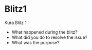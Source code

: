 # Blitz1
Kura Blitz 1

- What happened during the blitz?
- What did you do to resolve the issue?
- What was the purpose?
